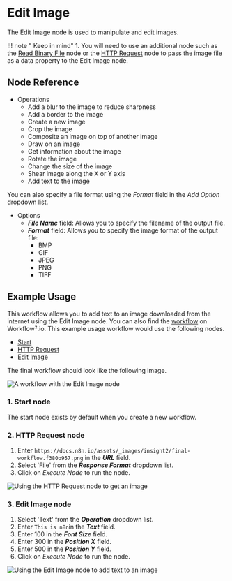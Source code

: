 # Edit Image

The Edit Image node is used to manipulate and edit images.

!!! note " Keep in mind"
    1. You will need to use an additional node such as the [Read Binary File](/workflow/integrations/core-nodes/workflow-nodes-base.readBinaryFile/) node or the [HTTP Request](/workflow/integrations/core-nodes/workflow-nodes-base.httpRequest/) node to pass the image file as a data property to the Edit Image node.


## Node Reference

- Operations
	- Add a blur to the image to reduce sharpness
	- Add a border to the image
	- Create a new image
	- Crop the image
	- Composite an image on top of another image
	- Draw on an image
	- Get information about the image
	- Rotate the image
	- Change the size of the image
	- Shear image along the X or Y axis
	- Add text to the image

You can also specify a file format using the *Format* field in the *Add Option* dropdown list.

- Options
	- ***File Name*** field: Allows you to specify the filename of the output file.
	- ***Format*** field: Allows you to specify the image format of the output file:
		- BMP
		- GIF
		- JPEG
		- PNG
		- TIFF


## Example Usage

This workflow allows you to add text to an image downloaded from the internet using the Edit Image node. You can also find the [workflow](https://n8n.io/workflows/591) on Workflow².io. This example usage workflow would use the following nodes.
- [Start](/workflow/integrations/core-nodes/workflow-nodes-base.start/)
- [HTTP Request](/workflow/integrations/core-nodes/workflow-nodes-base.httpRequest/)
- [Edit Image]()


The final workflow should look like the following image.

![A workflow with the Edit Image node](/_images/integrations/core-nodes/editimage/workflow.png)

### 1. Start node

The start node exists by default when you create a new workflow.


### 2. HTTP Request node

1. Enter `https://docs.n8n.io/assets/_images/insight2/final-workflow.f380b957.png` in the ***URL*** field.
2. Select 'File' from the ***Response Format*** dropdown list.
3. Click on *Execute Node* to run the node.

![Using the HTTP Request node to get an image](/_images/integrations/core-nodes/editimage/httprequest_node.png)


### 3. Edit Image node

1. Select 'Text' from the ***Operation*** dropdown list.
2. Enter `This is n8n`in the ***Text*** field.
3. Enter 100 in the ***Font Size*** field.
4. Enter 300 in the ***Position X*** field.
5. Enter 500 in the ***Position Y*** field.
6. Click on *Execute Node* to run the node.

![Using the Edit Image node to add text to an image](/_images/integrations/core-nodes/editimage/editimage_node.png)
